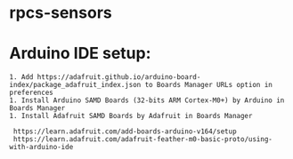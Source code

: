 # rpcs-sensors

# Arduino IDE setup:
    1. Add https://adafruit.github.io/arduino-board-index/package_adafruit_index.json to Boards Manager URLs option in preferences
    1. Install Arduino SAMD Boards (32-bits ARM Cortex-M0+) by Arduino in Boards Manager
    1. Install Adafruit SAMD Boards by Adafruit in Boards Manager

     https://learn.adafruit.com/add-boards-arduino-v164/setup
     https://learn.adafruit.com/adafruit-feather-m0-basic-proto/using-with-arduino-ide

